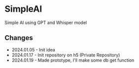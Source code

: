 # SimpleAI

Simple AI using GPT and Whisper model

## Changes

- 2024.01.05 - Init idea
- 2024.01.17 - Init repository on h5 (Private Repository)
- 2024.01.19 - Made prototype, I'll make some db get function

